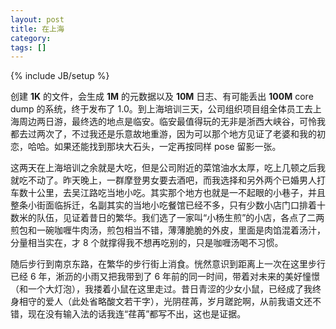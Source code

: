 ```yaml
---
layout: post
title: 在上海
category:
tags: []
---
```

{% include JB/setup %}

<p>
创建 <b>1K</b> 的文件，会生成 <b>1M</b> 的元数据以及 <b>10M</b> 日志、有可能丢出 <b>100M</b> core dump 的系统，终于发布了 1.0。到上海培训三天，公司组织项目组全体员工去上海周边两日游，最终选的地点是临安。临安最值得玩的无非是浙西大峡谷，可怜我都去过两次了，不过我还是乐意故地重游，因为可以那个地方见证了老婆和我的初恋，哈哈。如果还能找到那块大石头，一定再按同样 pose 留影一张。
</p>



<p>
这两天在上海培训之余就是大吃，但是公司附近的菜馆油水太厚，吃上几顿之后我就吃不动了。昨天晚上，一群摩登男女要去酒吧，而我选择和另外两个已婚男人打车数十公里，去吴江路吃当地小吃。其实那个地方也就是一不起眼的小巷子，并且整条小街面临拆迁，名副其实的当地小吃餐馆已经不多，只有少数小店门口排着十数米的队伍，见证着昔日的繁华。我们选了一家叫“小杨生煎”的小店，各点了二两煎包和一碗咖喱牛肉汤，煎包相当不错，薄薄脆脆的外皮，里面是肉馅混着汤汁，分量相当实在，才 8 个就撑得我不想再吃别的，只是咖喱汤喝不习惯。
</p>



<p>
随后步行到南京东路，在繁华的步行街上消食。恍然意识到距离上一次在这里步行已经 6 年，淅沥的小雨又把我带到了 6 年前的同一时间，带着对未来的美好憧憬（和一个大灯泡），我搂着小鼠在这里走过。昔日青涩的少女小鼠，已经成了我终身相守的爱人（此处省略酸文若干字），光阴荏苒，岁月蹉跎啊，从前我语文还不错，现在没有输入法的话我连“荏苒”都写不出，这也是证据。
</p>

